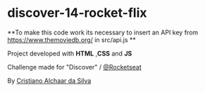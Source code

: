 # discover-14-rocket-flix

**To make this code work its necessary to insert an API key from https://www.themoviedb.org/ in src/api.js **

Project developed with __HTML__ ,__CSS__ and __JS__

Challenge made for "Discover" / [@Rocketseat](https://github.com/Rocketseat)

By [Cristiano Alchaar da Silva](https://github.com/CristianoAlchaar)
